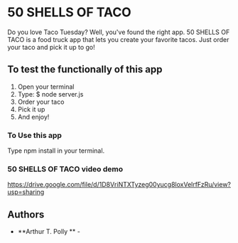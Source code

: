 # 50 SHELLS OF TACO 

Do you love Taco Tuesday? Well, you've found the right app. 50 SHELLS OF TACO is a food truck app that lets you create your favorite tacos. Just order your taco and pick it up to go!

## To test the functionally of this app 
1. Open your terminal 
2. Type: $ node server.js 
3. Order your taco
3. Pick it up 
4. And enjoy!


### To Use this app

Type npm install in your terminal. 



### 50 SHELLS OF TACO  video demo

https://drive.google.com/file/d/1D8VriNTXTyzeg00yucg8loxVelrfFzRu/view?usp=sharing

## Authors

* **Arthur T. Polly ** - 
